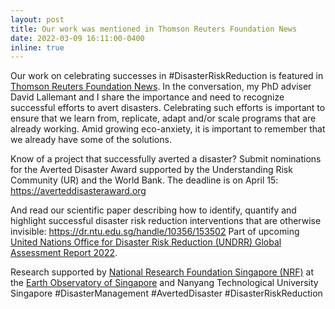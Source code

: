 ```yaml
---
layout: post
title: Our work was mentioned in Thomson Reuters Foundation News
date: 2022-03-09 16:11:00-0400
inline: true
---
```


Our work on celebrating successes in #DisasterRiskReduction is featured in [Thomson Reuters Foundation News](https://news.trust.org/item/20220309084651-say6j/). In the conversation, my PhD adviser David Lallemant and I share the importance and need to recognize successful efforts to avert disasters. Celebrating such efforts is important to ensure that we learn from, replicate, adapt and/or scale programs that are already working. Amid growing eco-anxiety, it is important to remember that we already have some of the solutions. 

Know of a project that successfully averted a disaster? Submit nominations for the Averted Disaster Award supported by the Understanding Risk Community (UR) and the World Bank. The deadline is on April 15: https://averteddisasteraward.org

And read our scientific paper describing how to identify, quantify and highlight successful disaster risk reduction interventions that are otherwise invisible: https://dr.ntu.edu.sg/handle/10356/153502 Part of upcoming [United Nations Office for Disaster Risk Reduction (UNDRR) Global Assessment Report 2022](https://gar.undrr.org).

Research supported by [National Research Foundation Singapore (NRF)](https://www.nrf.gov.sg) at the [Earth Observatory of Singapore](https://earthobservatory.sg) and Nanyang Technological University Singapore
#DisasterManagement #AvertedDisaster #DisasterRiskReduction
